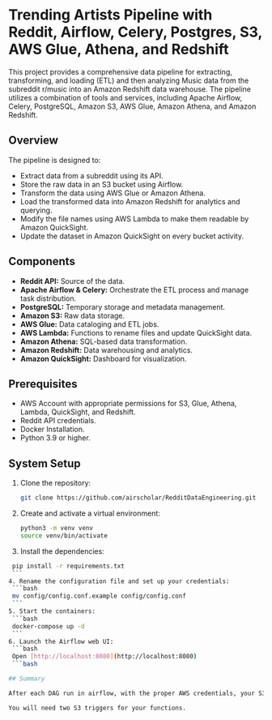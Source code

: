 # Trending Artists Pipeline with Reddit, Airflow, Celery, Postgres, S3, AWS Glue, Athena, and Redshift

This project provides a comprehensive data pipeline for extracting, transforming, and loading (ETL) and then analyzing Music data from the subreddit r/music into an Amazon Redshift data warehouse. The pipeline utilizes a combination of tools and services, including Apache Airflow, Celery, PostgreSQL, Amazon S3, AWS Glue, Amazon Athena, and Amazon Redshift.

## Overview

The pipeline is designed to:

 - Extract data from a subreddit using its API.
 - Store the raw data in an S3 bucket using Airflow.
 - Transform the data using AWS Glue or Amazon Athena.
 - Load the transformed data into Amazon Redshift for analytics and querying.
 - Modify the file names using AWS Lambda to make them readable by Amazon QuickSight.
 - Update the dataset in Amazon QuickSight on every bucket activity.

## Components

 - **Reddit API:** Source of the data.
 - **Apache Airflow & Celery:** Orchestrate the ETL process and manage task distribution.
 - **PostgreSQL:** Temporary storage and metadata management.
 - **Amazon S3:** Raw data storage.
 - **AWS Glue:** Data cataloging and ETL jobs.
 - **AWS Lambda:** Functions to rename files and update QuickSight data.
 - **Amazon Athena:** SQL-based data transformation.
 - **Amazon Redshift:** Data warehousing and analytics.
 - **Amazon QuickSight:** Dashboard for visualization.

 ## Prerequisites

 - AWS Account with appropriate permissions for S3, Glue, Athena, Lambda, QuickSight, and Redshift.
 - Reddit API credentials.
 - Docker Installation.
 - Python 3.9 or higher.

 ## System Setup

 1. Clone the repository:
    ```bash
    git clone https://github.com/airscholar/RedditDataEngineering.git
    ```
 2. Create and activate a virtual environment:
    ```bash
    python3 -m venv venv
    source venv/bin/activate
    ```
 3. Install the dependencies:
   ```bash
    pip install -r requirements.txt
    ```
 4. Rename the configuration file and set up your credentials:
    ```bash
    mv config/config.conf.example config/config.conf
    ```
 5. Start the containers:
    ```bash
    docker-compose up -d
    ```
 6. Launch the Airflow web UI:
    ```bash
    Open [http://localhost:8080](http://localhost:8080)
    ```bash

 ## Summary

 After each DAG run in airflow, with the proper AWS credentials, your S3 bucket will be updated with a CSV file. You can refer to the script in the `aws` directory named `glue.py` for the Glue job. The Lambda functions can be found in the `lambda` directory within the `glue` directory.

 You will need two S3 triggers for your functions.
